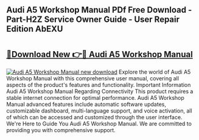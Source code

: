 ## Audi A5 Workshop Manual PDf Free Download - Part-H2Z Service Owner Guide - User Repair Edition AbEXU

# <h2><a href="http://bc34578.oget.top/?id=Audi+A5+Workshop+Manual">🔗Download New 👉🔴 Audi A5 Workshop Manual</a></h2>

[![Audi A5 Workshop Manual new download](https://i.imgur.com/5g1atiW.png)](http://bc34578.oget.top/?id=Audi+A5+Workshop+Manual)
Explore the world of Audi A5 Workshop Manual with this comprehensive user manual, covering all aspects of the product's features and functionality. Important Information Audi A5 Workshop Manual Regarding Connectivity This product requires a stable internet connection for optimal performance. Audi A5 Workshop Manual advanced features include automatic software updates, customizable dashboard, multi-language support, and voice activation, all of which can be accessed and customized through the user interface. We're Here to Guide You Audi A5 Workshop Manual. We are committed to providing you with comprehensive support.
